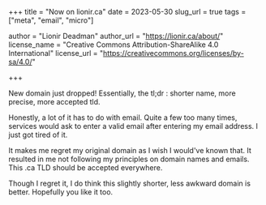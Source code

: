 +++
title = "Now on lionir.ca"
date = 2023-05-30
slug_url = true
tags = ["meta", "email", "micro"]

author = "Lionir Deadman"
author_url = "https://lionir.ca/about/"
license_name = "Creative Commons Attribution-ShareAlike 4.0 International"
license_url = "https://creativecommons.org/licenses/by-sa/4.0/"

+++

New domain just dropped! Essentially, the tl;dr : shorter name, more precise, more accepted tld.
<!--more-->
Honestly, a lot of it has to do with email. Quite a few too many times, services would ask to enter a valid email after entering my email address. I just got tired of it.

It makes me regret my original domain as I wish I would've known that. It resulted in me not following my principles on domain names and emails. This .ca TLD should be accepted everywhere.

Though I regret it, I do think this slightly shorter, less awkward domain is better. Hopefully you like it too.
